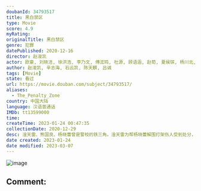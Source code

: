 ```yaml
---
doubanId: 34793517
title: 黑白禁区
type: Movie
score: 4.9
myRating: 
originalTitle: 黑白禁区
genre: 犯罪
datePublished: 2020-12-16
director: 赵浚凯
actor: 欧豪, 刘晓洁, 徐洪浩, 李乃文, 傅浤鸣, 杜源, 顾语涵, 赵荀, 夏侯镔, 杨川北, 费鲤齐, 李虹辰, 谢仙, 张进, 于跃, 杨鹤云, 李飞, 刘凌菱, 沈璐, 王春宇, 王伟安, 安雅萍, 包贝尔, 张佳宁, 王姬, 寇世勋, 张丹峰, 赵龙豪, 侯梦莎, 杨舒, 王珂, 孙逊, 何政军, 宁晓志, 王挺, 关亚军, 周德华, 王政, 侯杰, 王霏, 杨文哲, 薛景瑞, 缪晓东, 李树
author: 赵浚凯, 辛志海, 石云凯, 陈天麒, 吕诚
tags: [Movie]
state: 看过
url: https://movie.douban.com/subject/34793517/
aliases:
  - The_Penalty_Zone
country: 中国大陆
language: 汉语普通话
IMDb: tt13599000
time: 
createTime: 2023-01-24 00:47:35
collectionDate: 2020-12-29
desc: 淦天雷、熊国良、杨晓蕾曾是警校的铁三角。淦天雷为帮杨晓蕾解围打架伤人受到处分，离开警校后南下讨生活，被凯撒集团年轻骨干车厘子相中，带进集团。淦天雷遇到警方卧底石小海（海叔），受其点化，成为邰勇峰的线人...
date created: 2023-01-24
date modified: 2023-03-07
---
```


![image](p2628383826.jpg)

Comment:
---

